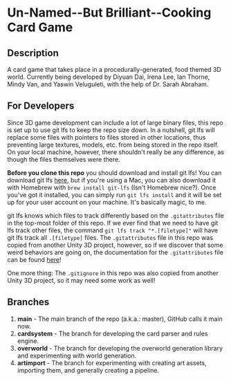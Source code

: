 # Un-Named--But Brilliant--Cooking Card Game

## Description

A card game that takes place in a procedurally-generated, food themed 3D world. Currently being developed by Diyuan Dai, Irena Lee, Ian Thorne, Mindy Van, and Yaswin Veluguleti, with the help of Dr. Sarah Abraham.

## For Developers

Since 3D game development can include a lot of large binary files, this repo is set up to use git lfs to keep the repo size down. In a nutshell, git lfs will replace some files with pointers to files stored in other locations, thus preventing large textures, models, etc. from being stored in the repo itself. On your local machine, however, there shouldn't really be any difference, as though the files themselves were there.

**Before you clone this repo** you should download and install git lfs! You can download git lfs [here](https://git-lfs.github.com/), but if you're using a Mac, you can also download it with Homebrew with `brew install git-lfs` (Isn't Homebrew nice?). Once you've got it installed, you can simply run `git lfs install` and it will be set up for your user account on your machine. It's basically magic, to me.

git lfs knows which files to track differently based on the `.gitattributes` file in the top-most folder of this repo. If we ever find that we need to have git lfs track other files, the command `git lfs track "*.[filetype]"` will have git lfs track all `.[filetype]` files. The `.gitattributes` file in this repo was copied from another Unity 3D project, however, so if we discover that some weird behaviors are going on, the documentation for the `.gitattributes` file can be found [here](https://git-scm.com/docs/gitattributes)!

One more thing: The `.gitignore` in this repo was also copied from another Unity 3D project, so it may need some work as well!

## Branches

1. **main** - The main branch of the repo (a.k.a.: master), GitHub calls it main now.
2. **cardsystem** - The branch for developing the card parser and rules engine.
3. **overworld** - The branch for developing the overworld generation library and experimenting with world generation.
4. **artimport** - The branch for experimenting with creating art assets, importing them, and generally creating a pipeline.
